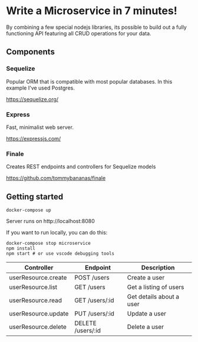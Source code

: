 # Write a Microservice in 7 minutes!
By combining a few special nodejs libraries, its possible to build out
a fully functioning API featuring all CRUD operations for your data.

## Components

### Sequelize
Popular ORM that is compatible with most popular databases.  In this example
I've used Postgres.

https://sequelize.org/

### Express
Fast, minimalist web server.

https://expressjs.com/

### Finale
Creates REST endpoints and controllers for Sequelize models

https://github.com/tommybananas/finale

## Getting started

```
docker-compose up
```
Server runs on http://localhost:8080

If you want to run locally, you can do this:
```
docker-compose stop microservice
npm install
npm start # or use vscode debugging tools
```

Controller | Endpoint | Description
-----------|----------|------------
userResource.create | POST /users | Create a user
userResource.list | GET /users  | Get a listing of users
userResource.read | GET /users/:id | Get details about a user
userResource.update | PUT /users/:id | Update a user
userResource.delete | DELETE /users/:id | Delete a user
